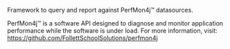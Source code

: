 Framework to query and report against PerfMon4j™ datasources.

PerfMon4j™ is a software API designed to diagnose and monitor application performance while the software is under load.
For more information, visit: https://github.com/FollettSchoolSolutions/perfmon4j
